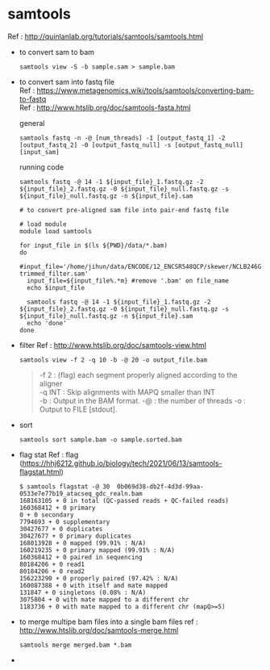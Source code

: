 # samtools
Ref : http://quinlanlab.org/tutorials/samtools/samtools.html
- to convert sam to bam
  ```
  samtools view -S -b sample.sam > sample.bam
  ```
- to convert sam into fastq file  
  Ref : https://www.metagenomics.wiki/tools/samtools/converting-bam-to-fastq  
  Ref : http://www.htslib.org/doc/samtools-fasta.html  
  
  general
  ```
  samtools fastq -n -@ [num_threads] -1 [output_fastq_1] -2 [output_fastq_2] -0 [output_fastq_null] -s [output_fastq_null]  [input_sam]
  ```
  
  running code
  ```
  samtools fastq -@ 14 -1 ${input_file}_1.fastq.gz -2 ${input_file}_2.fastq.gz -0 ${input_file}_null.fastq.gz -s ${input_file}_null.fastq.gz -n ${input_file}.sam
  ```
  
  ```
  # to convert pre-aligned sam file into pair-end fastq file

  # load module
  module load samtools

  for input_file in $(ls ${PWD}/data/*.bam)
  do
    #input_file='/home/jihun/data/ENCODE/12_ENCSR548QCP/skewer/NCLB246GTQ-trimmed_filter.sam'
    input_file=${input_file%.*m} #remove '.bam' on file_name
    echo $input_file	

    samtools fastq -@ 14 -1 ${input_file}_1.fastq.gz -2 ${input_file}_2.fastq.gz -0 ${input_file}_null.fastq.gz -s ${input_file}_null.fastq.gz -n ${input_file}.sam
    echo 'done'
  done
  ```
- filter
  Ref : http://www.htslib.org/doc/samtools-view.html  
  ```
  samtools view -f 2 -q 10 -b -@ 20 -o output_file.bam
  ```
  > -f 2 : (flag)	each segment properly aligned according to the aligner    
  > -q INT : Skip alignments with MAPQ smaller than INT  
  > -b : Output in the BAM format.
  > -@ : the number of threads
  > -o : Output to FILE [stdout].
- sort
  ```
  samtools sort sample.bam -o sample.sorted.bam
  ```
- flag stat
  Ref : flag (https://hhj6212.github.io/biology/tech/2021/06/13/samtools-flagstat.html) 
  ```
  $ samtools flagstat -@ 30  0b069d38-db2f-4d3d-99aa-0533e7e77b19_atacseq_gdc_realn.bam
  168163105 + 0 in total (QC-passed reads + QC-failed reads)
  160368412 + 0 primary
  0 + 0 secondary
  7794693 + 0 supplementary
  30427677 + 0 duplicates
  30427677 + 0 primary duplicates
  168013928 + 0 mapped (99.91% : N/A)
  160219235 + 0 primary mapped (99.91% : N/A)
  160368412 + 0 paired in sequencing
  80184206 + 0 read1
  80184206 + 0 read2
  156223290 + 0 properly paired (97.42% : N/A)
  160087388 + 0 with itself and mate mapped
  131847 + 0 singletons (0.08% : N/A)
  3075804 + 0 with mate mapped to a different chr
  1183736 + 0 with mate mapped to a different chr (mapQ>=5)

  ````
- to merge multipe bam files into a single bam files
  ref : http://www.htslib.org/doc/samtools-merge.html
  ```
  samtools merge merged.bam *.bam
  ```
- 
